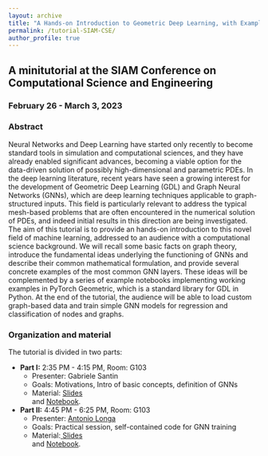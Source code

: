```yaml
---
layout: archive
title: "A Hands-on Introduction to Geometric Deep Learning, with Examples in PyTorch Geometric"
permalink: /tutorial-SIAM-CSE/
author_profile: true
---
```


## A minitutorial at the SIAM Conference on Computational Science and Engineering

### February 26 - March 3, 2023

### Abstract

Neural Networks and Deep Learning have started only recently to become standard tools in simulation and computational sciences, and they have already enabled significant advances, becoming a viable option for the data-driven solution of possibly high-dimensional and parametric PDEs. In the deep learning literature, recent years have seen a growing interest for the development of Geometric Deep Learning (GDL) and Graph Neural Networks (GNNs), which are deep learning techniques applicable to graph-structured inputs. This field is particularly relevant to address the typical mesh-based problems that are often encountered in the numerical solution of PDEs, and indeed initial results in this direction are being investigated. The aim of this tutorial is to provide an hands-on introduction to this novel field of machine learning, addressed to an audience with a computational science background. We will recall some basic facts on graph theory, introduce the fundamental ideas underlying the functioning of GNNs and describe their common mathematical formulation, and provide several concrete examples of the most common GNN layers. These ideas will be complemented by a series of example notebooks implementing working examples in PyTorch Geometric, which is a standard library for GDL in Python. At the end of the tutorial, the audience will be able to load custom graph-based data and train simple GNN models for regression and classification of nodes and graphs.

### Organization and material

The tutorial is divided in two parts:

- **Part I:** 2:35 PM - 4:15 PM, Room: G103 
  - Presenter: Gabriele Santin
  - Goals:   Motivations, Intro of basic concepts, definition of GNNs
  - Material: <a href='https://drive.google.com/drive/u/1/folders/1mH7-AlXOZNtJALaw7QKcpbqHxOqUn0-9'> <i class='fa fa-file-powerpoint'></i> Slides</a> <br> and <a href='https://github.com/GabrieleSantin/GraphBasisFunctions'> <i class='fa fa-github'></i>Notebook</a>.
- **Part II:** 4:45 PM - 6:25 PM, Room: G103
  - Presenter: <a href='https://antoniolonga.github.io/'> <i class='fa fa-user'></i> Antonio Longa</a>
  - Goals:    Practical session, self-contained code for GNN training
  - Material:<a href='https://drive.google.com/drive/u/1/folders/1mH7-AlXOZNtJALaw7QKcpbqHxOqUn0-9'> <i class='fa fa-file-powerpoint'></i> Slides</a> <br> and <a href='https://github.com/GabrieleSantin/GraphBasisFunctions'> <i class='fa fa-github'></i>Notebook</a>.
